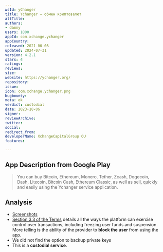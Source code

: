```yaml
---
wsId: yChanger
title: Ychanger – обмен криптовалют
altTitle: 
authors:
- danny
users: 1000
appId: com.xchange.ychanger
appCountry: 
released: 2021-06-08
updated: 2024-07-31
version: 4.2.1
stars: 4
ratings: 
reviews: 
size: 
website: https://ychanger.org/
repository: 
issue: 
icon: com.xchange.ychanger.png
bugbounty: 
meta: ok
verdict: custodial
date: 2023-10-06
signer: 
reviewArchive: 
twitter: 
social: 
redirect_from: 
developerName: XchangeCapitalGroup OU
features: 

---
```


## App Description from Google Play 

> You can buy Bitcoin, Ethereum, Monero, Tether, Zcash, Dogecoin, Dash, Litecoin, Bitcoin Cash, Ethereum Classic, as well as sell, quickly and easily using the Ychanger service application.

## Analysis 

- [Screenshots](https://twitter.com/BitcoinWalletz/status/1667475586548219906)
- [Section 3.3 of the Terms](https://ychanger.net/en/rules/) details all the ways the platform can exercise control over transactions, including freezing user funds and suspension. More telling is the ability of the provider to **block the user** from using the app. 
- We did not find the option to backup private keys 
- This is a **custodial service**.
